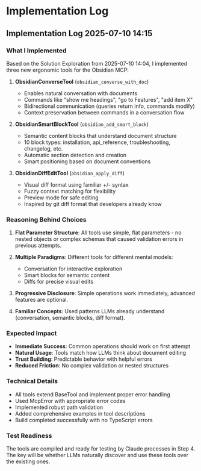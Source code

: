# Implementation Log

## Implementation Log 2025-07-10 14:15

### What I Implemented

Based on the Solution Exploration from 2025-07-10 14:04, I implemented three new ergonomic tools for the Obsidian MCP:

1. **ObsidianConverseTool** (`obsidian_converse_with_doc`)
   - Enables natural conversation with documents
   - Commands like "show me headings", "go to Features", "add item X"
   - Bidirectional communication (queries return info, commands modify)
   - Context preservation between commands in a conversation flow

2. **ObsidianSmartBlockTool** (`obsidian_add_smart_block`)
   - Semantic content blocks that understand document structure
   - 10 block types: installation, api_reference, troubleshooting, changelog, etc.
   - Automatic section detection and creation
   - Smart positioning based on document conventions

3. **ObsidianDiffEditTool** (`obsidian_apply_diff`)
   - Visual diff format using familiar +/- syntax
   - Fuzzy context matching for flexibility
   - Preview mode for safe editing
   - Inspired by git diff format that developers already know

### Reasoning Behind Choices

1. **Flat Parameter Structure**: All tools use simple, flat parameters - no nested objects or complex schemas that caused validation errors in previous attempts.

2. **Multiple Paradigms**: Different tools for different mental models:
   - Conversation for interactive exploration
   - Smart blocks for semantic content
   - Diffs for precise visual edits

3. **Progressive Disclosure**: Simple operations work immediately, advanced features are optional.

4. **Familiar Concepts**: Used patterns LLMs already understand (conversation, semantic blocks, diff format).

### Expected Impact

- **Immediate Success**: Common operations should work on first attempt
- **Natural Usage**: Tools match how LLMs think about document editing
- **Trust Building**: Predictable behavior with helpful errors
- **Reduced Friction**: No complex validation or nested structures

### Technical Details

- All tools extend BaseTool and implement proper error handling
- Used McpError with appropriate error codes
- Implemented robust path validation
- Added comprehensive examples in tool descriptions
- Build completed successfully with no TypeScript errors

### Test Readiness

The tools are compiled and ready for testing by Claude processes in Step 4. The key will be whether LLMs naturally discover and use these tools over the existing ones.
